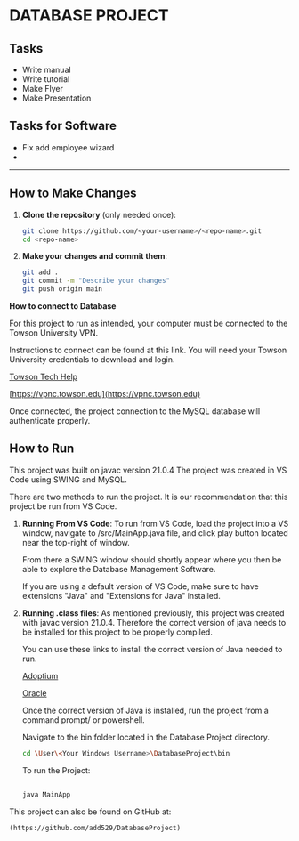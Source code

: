 # **DATABASE PROJECT**

## Tasks
- Write manual
- Write tutorial
- Make Flyer
- Make Presentation

## Tasks for Software
- Fix add employee wizard
-

---

## How to Make Changes

1. **Clone the repository** (only needed once):
   ```bash
   git clone https://github.com/<your-username>/<repo-name>.git
   cd <repo-name>
   ```

2. **Make your changes and commit them**:
   ```bash
   git add .
   git commit -m "Describe your changes"
   git push origin main
   ```


**How to connect to Database**

For this project to run as intended, your computer must be connected to the Towson University VPN.

Instructions to connect can be found at this link. You will need your Towson University credentials to download and login.

[Towson Tech Help](https://techhelp.towson.edu/TDClient/1879/Portal/KB/ArticleDet?ID=140698)

[https://vpnc.towson.edu](https://vpnc.towson.edu)

Once connected, the project connection to the MySQL database will authenticate properly.


## How to Run

This project was built on javac version 21.0.4
The project was created in VS Code using SWING and MySQL.

There are two methods to run the project. It is our recommendation that this project be run from VS Code.

1. **Running From VS Code**:
    To run from VS Code, load the project into a VS window, navigate to /src/MainApp.java file, and click play button located near the top-right of window.

    From there a SWING window should shortly appear where you then be able to explore the Database Management Software.

    If you are using a default version of VS Code, make sure to have extensions "Java" and "Extensions for Java" installed.

2. **Running .class files**:
    As mentioned previously, this project was created with javac version 21.0.4. Therefore the correct version of java needs to be installed for this project to be properly compiled.

    You can use these links to install the correct version of Java needed to run.

    [Adoptium](https://adoptium.net/)

    [Oracle](https://www.oracle.com/java/technologies/javase/jdk21-archive-downloads.html)

    Once the correct version of Java is installed, run the project from a command prompt/ or powershell.

    Navigate to the bin folder located in the Database Project directory.

    ```bash
    cd \User\<Your Windows Username>\DatabaseProject\bin
    ```

    To run the Project:
    ```bash

    java MainApp
    ```

This project can also be found on GitHub at:

    (https://github.com/add529/DatabaseProject)